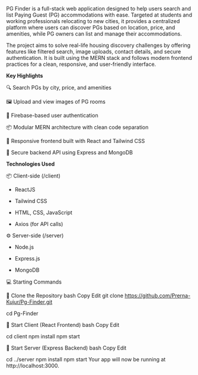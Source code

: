 PG Finder is a full-stack web application designed to help users search and list Paying Guest (PG) accommodations with ease. Targeted at students and working professionals relocating to new cities, it provides a centralized platform where users can discover PGs based on location, price, and amenities, while PG owners can list and manage their accommodations.

The project aims to solve real-life housing discovery challenges by offering features like filtered search, image uploads, contact details, and secure authentication. It is built using the MERN stack and follows modern frontend practices for a clean, responsive, and user-friendly interface.

**Key Highlights**

🔍 Search PGs by city, price, and amenities

🖼️ Upload and view images of PG rooms

🔐 Firebase-based user authentication

📦 Modular MERN architecture with clean code separation

📱 Responsive frontend built with React and Tailwind CSS

🧾 Secure backend API using Express and MongoDB


**Technologies Used**

📦 Client-side (/client)

* ReactJS

* Tailwind CSS

* HTML, CSS, JavaScript

* Axios (for API calls)



⚙️ Server-side (/server)

* Node.js

* Express.js

* MongoDB

💻 Starting Commands

🔹 Clone the Repository
bash
Copy
Edit
git clone https://github.com/Prerna-Kujur/Pg-Finder.git

cd Pg-Finder

🔹 Start Client (React Frontend)
bash
Copy
Edit

cd client
npm install
npm start

🔹 Start Server (Express Backend)
bash
Copy
Edit

cd ../server
npm install
npm start
Your app will now be running at http://localhost:3000.

